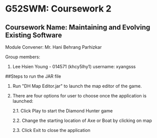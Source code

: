 # G52SWM: Coursework 2
## Coursework Name: Maintaining and Evolving Existing Software

Module Convener: Mr. Hani Behrang Parhizkar

Group members:

1. Lee Hsien Young - 014571 (khcy5lhy1) username: xyangsss

##Steps to run the JAR file

1. Run "DH Map Editor.jar" to launch the map editor of the game.
2. There are four options for user to choose once the application is launched:

	2.1. Click Play to start the Diamond Hunter game
	
	2.2. Change the starting location of Axe or Boat by clicking on map
	
	2.3. Click Exit to close the application
	